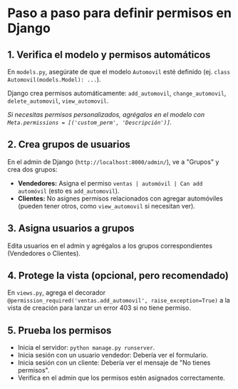 # Paso a paso para definir permisos en Django

## 1. Verifica el modelo y permisos automáticos

En `models.py`, asegúrate de que el modelo `Automovil` esté definido (ej. `class Automovil(models.Model): ...`).

Django crea permisos automáticamente: `add_automovil`, `change_automovil`, `delete_automovil`, `view_automovil`.

*Si necesitas permisos personalizados, agrégalos en el modelo con `Meta.permissions = [('custom_perm', 'Descripción')]`.*
## 2. Crea grupos de usuarios

En el admin de Django (`http://localhost:8000/admin/`), ve a "Grupos" y crea dos grupos:

- **Vendedores:** Asigna el permiso `ventas | automóvil | Can add automóvil` (esto es `add_automovil`).
- **Clientes:** No asignes permisos relacionados con agregar automóviles (pueden tener otros, como `view_automovil` si necesitan ver).

## 3. Asigna usuarios a grupos

Edita usuarios en el admin y agrégalos a los grupos correspondientes (Vendedores o Clientes).

## 4. Protege la vista (opcional, pero recomendado)

En `views.py`, agrega el decorador `@permission_required('ventas.add_automovil', raise_exception=True)` a la vista de creación para lanzar un error 403 si no tiene permiso.

## 5. Prueba los permisos

- Inicia el servidor: `python manage.py runserver`.
- Inicia sesión con un usuario vendedor: Debería ver el formulario.
- Inicia sesión con un cliente: Debería ver el mensaje de "No tienes permisos".
- Verifica en el admin que los permisos estén asignados correctamente.